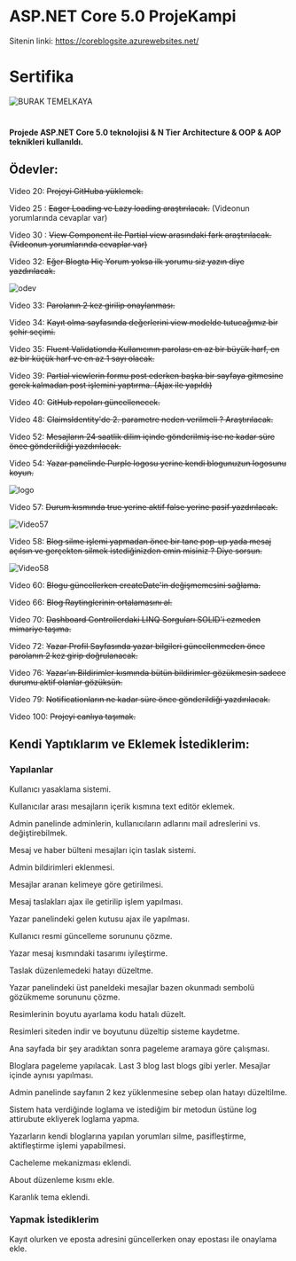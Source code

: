 # ASP.NET Core 5.0 ProjeKampi

Sitenin linki: https://coreblogsite.azurewebsites.net/

# Sertifika

![BURAK TEMELKAYA](https://github.com/BurakTemelkaya/ASP.NET_Core_5.0-ProjeKampi/assets/70866473/b592f0be-757b-4232-b687-742e7fab4107)

# <h4>Projede ASP.NET Core 5.0 teknolojisi &amp; N Tier Architecture &amp; OOP &amp; AOP teknikleri kullanıldı.</h4>

<h2>Ödevler:</h2>

Video 20: <del>Projeyi GitHuba yüklemek.</del>

Video 25 : <del>Eager Loading ve Lazy loading araştırılacak.</del>
(Videonun yorumlarında cevaplar var)

Video 30 : <del>View Component ile Partial view arasındaki fark araştırılacak.(Videonun yorumlarında cevaplar var)</del>

Video 32: <del> Eğer Blogta Hiç Yorum yoksa ilk yorumu siz yazın diye yazdırılacak.</del> 

![odev](https://user-images.githubusercontent.com/70866473/139933654-78208b55-9633-483e-9f9e-0d75e7440422.PNG)

Video 33: <del>Parolanın 2 kez girilip onaylanması.</del> 

Video 34: <del>Kayıt olma sayfasında değerlerini view modelde tutucağımız bir şehir seçimi.</del> 

Video 35: <del>Fluent Validationda Kullanıcının parolası en az bir büyük harf, en az bir küçük harf ve en az 1 sayı olacak.</del> 

Video 39: <del>Partial viewlerin formu post ederken başka bir sayfaya gitmesine gerek kalmadan post işlemini yaptırma. (Ajax ile yapıldı)</del>

Video 40: <del> GitHub repoları güncellenecek.</del>

Video 48: <del>ClaimsIdentity'de 2. parametre neden verilmeli ? Araştırılacak.</del>

Video 52: <del>Mesajların 24 saatlik dilim içinde gönderilmiş ise ne kadar süre önce gönderildiği yazdırılacak.</del>

Video 54: <del>Yazar panelinde Purple logosu yerine kendi blogunuzun logosunu koyun.</del>

![logo](https://user-images.githubusercontent.com/70866473/139873172-f9fda63e-2327-4c4e-89c5-28dc17166b06.PNG)

Video 57: <del>Durum kısmında true yerine aktif false yerine pasif yazdırılacak.</del>

![Video57](https://user-images.githubusercontent.com/70866473/139940108-bcbf499e-ab72-4bc9-9328-ca0547697bbe.PNG)

Video 58: <del>Blog silme işlemi yapmadan önce bir tane pop-up yada mesaj açılsın ve gerçekten silmek istediğinizden emin misiniz ? Diye sorsun.</del>

![Video58](https://user-images.githubusercontent.com/70866473/139940296-27395ce4-5482-4c55-8e51-ef21663c5cdd.PNG)

Video 60: <del>Blogu güncellerken createDate'in değişmemesini sağlama.</del>

Video 66: <del>Blog Raytinglerinin ortalamasını al.</del>

Video 70: <del>Dashboard Controllerdaki LINQ Sorguları SOLID'i ezmeden mimariye taşıma.</del>

Video 72: <del>Yazar Profil Sayfasında yazar bilgileri güncellenmeden önce parolanın 2 kez girip doğrulanacak.</del>

Video 76: <del>Yazar'ın Bildirimler kısmında bütün bildirimler gözükmesin sadece durumu aktif olanlar gözüksün.</del>
 
Video 79: <del>Notificationların ne kadar süre önce gönderildiği yazdırılacak.</del>
 
Video 100: <del>Projeyi canlıya taşımak.</del> 

<h2>Kendi Yaptıklarım ve Eklemek İstediklerim:</h2>

<h3>Yapılanlar</h3>

Kullanıcı yasaklama sistemi.

Kullanıcılar arası mesajların içerik kısmına text editör eklemek.

Admin panelinde adminlerin, kullanıcıların adlarını mail adreslerini vs. değiştirebilmek.

Mesaj ve haber bülteni mesajları için taslak sistemi.

Admin bildirimleri eklenmesi.

Mesajlar aranan kelimeye göre getirilmesi.

Mesaj taslakları ajax ile getirilip işlem yapılması.

Yazar panelindeki gelen kutusu ajax ile yapılması.

Kullanıcı resmi güncelleme sorununu çözme.

Yazar mesaj kısmındaki tasarımı iyileştirme.

Taslak düzenlemedeki hatayı düzeltme.

Yazar panelindeki üst paneldeki mesajlar bazen okunmadı sembolü gözükmeme sorununu çözme.

Resimlerinin boyutu ayarlama kodu hatalı düzelt.

Resimleri siteden indir ve boyutunu düzeltip sisteme kaydetme.

Ana sayfada bir şey aradıktan sonra pageleme aramaya göre çalışması.

Bloglara pageleme yapılacak. Last 3 blog last blogs gibi yerler. Mesajlar içinde aynısı yapılması.

Admin panelinde sayfanın 2 kez yüklenmesine sebep olan hatayı düzeltilme.

Sistem hata verdiğinde loglama ve istediğim bir metodun üstüne log attirubute ekliyerek loglama yapma.

Yazarların kendi bloglarına yapılan yorumları silme, pasifleştirme, aktifleştirme işlemi yapabilmesi.

Cacheleme mekanizması eklendi.

About düzenleme kısmı ekle.

Karanlık tema eklendi.

<h3>Yapmak İstediklerim</h3>

Kayıt olurken ve eposta adresini güncellerken onay epostası ile onaylama ekle.
